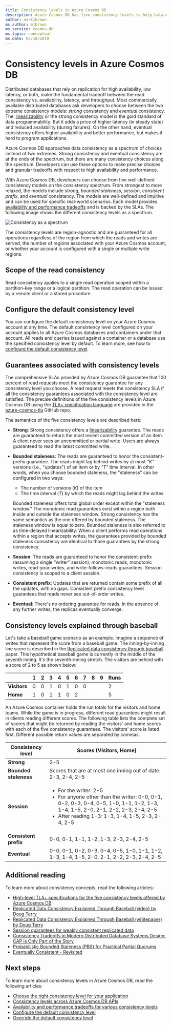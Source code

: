 ```yaml
---
title: Consistency levels in Azure Cosmos DB
description: Azure Cosmos DB has five consistency levels to help balance eventual consistency, availability, and latency trade-offs.
author: markjbrown
ms.author: mjbrown
ms.service: cosmos-db
ms.topic: conceptual
ms.date: 03/18/2019
---
```

# Consistency levels in Azure Cosmos DB

Distributed databases that rely on replication for high availability, low latency, or both, make the fundamental tradeoff between the read consistency vs. availability, latency, and throughput. Most commercially available distributed databases ask developers to choose between the two extreme consistency models: *strong* consistency and *eventual* consistency. The  [linearizability](https://cs.brown.edu/~mph/HerlihyW90/p463-herlihy.pdf) or the strong consistency model is the gold standard of data programmability. But it adds a price of higher latency (in steady state) and reduced availability (during failures). On the other hand, eventual consistency offers higher availability and better performance, but makes it hard to program applications. 

Azure Cosmos DB approaches data consistency as a spectrum of choices instead of two extremes. Strong consistency and eventual consistency are at the ends of the spectrum, but there are many consistency choices along the spectrum. Developers can use these options to make precise choices and granular tradeoffs with respect to high availability and performance. 

With Azure Cosmos DB, developers can choose from five well-defined consistency models on the consistency spectrum. From strongest to more relaxed, the models include *strong*, *bounded staleness*, *session*, *consistent prefix*, and *eventual* consistency. The models are well-defined and intuitive and can be used for specific real-world scenarios. Each model provides [availability and performance tradeoffs](consistency-levels-tradeoffs.md) and is backed by the SLAs. The following image shows the different consistency levels as a spectrum.

![Consistency as a spectrum](./media/consistency-levels/five-consistency-levels.png)

The consistency levels are region-agnostic and are guaranteed for all operations regardless of the region from which the reads and writes are served, the number of regions associated with your Azure Cosmos account, or whether your account is configured with a single or multiple write regions.

## Scope of the read consistency

Read consistency applies to a single read operation scoped within a partition-key range or a logical partition. The read operation can be issued by a remote client or a stored procedure.

## Configure the default consistency level

You can configure the default consistency level on your Azure Cosmos account at any time. The default consistency level configured on your account applies to all Azure Cosmos databases and containers under that account. All reads and queries issued against a container or a database use the specified consistency level by default. To learn more, see how to [configure the default consistency level](how-to-manage-consistency.md#configure-the-default-consistency-level).

## Guarantees associated with consistency levels

The comprehensive SLAs provided by Azure Cosmos DB guarantee that 100 percent of read requests meet the consistency guarantee for any consistency level you choose. A read request meets the consistency SLA if all the consistency guarantees associated with the consistency level are satisfied. The precise definitions of the five consistency levels in Azure Cosmos DB using the [TLA+ specification language](https://lamport.azurewebsites.net/tla/tla.html) are provided in the [azure-cosmos-tla](https://github.com/Azure/azure-cosmos-tla) GitHub repo. 

The semantics of the five consistency levels are described here:

- **Strong**: Strong consistency offers a [linearizability](https://aphyr.com/posts/313-strong-consistency-models) guarantee. The reads are guaranteed to return the most recent committed version of an item. A client never sees an uncommitted or partial write. Users are always guaranteed to read the latest committed write.

- **Bounded staleness**: The reads are guaranteed to honor the consistent-prefix guarantee. The reads might lag behind writes by at most *"K"* versions (i.e., "updates") of an item or by *"T"* time interval. In other words, when you choose bounded staleness, the "staleness" can be configured in two ways: 

  * The number of versions (*K*) of the item
  * The time interval (*T*) by which the reads might lag behind the writes 

  Bounded staleness offers total global order except within the "staleness window." The monotonic read guarantees exist within a region both inside and outside the staleness window. Strong consistency has the same semantics as the one offered by bounded staleness. The staleness window is equal to zero. Bounded staleness is also referred to as time-delayed linearizability. When a client performs read operations within a region that accepts writes, the guarantees provided by bounded staleness consistency are identical to those guarantees by the strong consistency.

- **Session**: The reads are guaranteed to honor the consistent-prefix (assuming a single “writer” session), monotonic reads, monotonic writes, read-your-writes, and write-follows-reads guarantees. Session consistency is scoped to a client session.

- **Consistent prefix**: Updates that are returned contain some prefix of all the updates, with no gaps. Consistent prefix consistency level guarantees that reads never see out-of-order writes.

- **Eventual**: There's no ordering guarantee for reads. In the absence of any further writes, the replicas eventually converge.

## Consistency levels explained through baseball

Let's take a baseball game scenario as an example. Imagine a sequence of writes that represent the score from a baseball game. The inning-by-inning line score is described in the [Replicated data consistency through baseball](https://www.microsoft.com/en-us/research/wp-content/uploads/2011/10/ConsistencyAndBaseballReport.pdf) paper. This hypothetical baseball game is currently in the middle of the seventh inning. It's the seventh-inning stretch. The visitors are behind with a score of 2 to 5 as shown below:

| | **1** | **2** | **3** | **4** | **5** | **6** | **7** | **8** | **9** | **Runs** |
| - | - | - | - | - | - | - | - | - | - | - |
| **Visitors** | 0 | 0 | 1 | 0 | 1 | 0 | 0 |  |  | 2 |
| **Home** | 1 | 0 | 1 | 1 | 0 | 2 |  |  |  | 5 |

An Azure Cosmos container holds the run totals for the visitors and home teams. While the game is in progress, different read guarantees might result in clients reading different scores. The following table lists the complete set of scores that might be returned by reading the visitors' and home scores with each of the five consistency guarantees. The visitors' score is listed first. Different possible return values are separated by commas.

| **Consistency level** | **Scores (Visitors, Home)** |
| - | - |
| **Strong** | 2-5 |
| **Bounded staleness** | Scores that are at most one inning out of date: 2-3, 2-4, 2-5 |
| **Session** | <ul><li>For the writer: 2-5</li><li> For anyone other than the writer: 0-0, 0-1, 0-2, 0-3, 0-4, 0-5, 1-0, 1-1, 1-2, 1-3, 1-4, 1-5, 2-0, 2-1, 2-2, 2-3, 2-4, 2-5</li><li>After reading 1-3: 1-3, 1-4, 1-5, 2-3, 2-4, 2-5</li> |
| **Consistent prefix** | 0-0, 0-1, 1-1, 1-2, 1-3, 2-3, 2-4, 2-5 |
| **Eventual** | 0-0, 0-1, 0-2, 0-3, 0-4, 0-5, 1-0, 1-1, 1-2, 1-3, 1-4, 1-5, 2-0, 2-1, 2-2, 2-3, 2-4, 2-5 |

## Additional reading

To learn more about consistency concepts, read the following articles:

- [High-level TLA+ specifications for the five consistency levels offered by Azure Cosmos DB](https://github.com/Azure/azure-cosmos-tla)
- [Replicated Data Consistency Explained Through Baseball (video) by Doug Terry](https://www.youtube.com/watch?v=gluIh8zd26I)
- [Replicated Data Consistency Explained Through Baseball (whitepaper) by Doug Terry](https://www.microsoft.com/en-us/research/publication/replicated-data-consistency-explained-through-baseball/?from=http%3A%2F%2Fresearch.microsoft.com%2Fpubs%2F157411%2Fconsistencyandbaseballreport.pdf)
- [Session guarantees for weakly consistent replicated data](https://dl.acm.org/citation.cfm?id=383631)
- [Consistency Tradeoffs in Modern Distributed Database Systems Design: CAP is Only Part of the Story](https://www.computer.org/csdl/magazine/co/2012/02/mco2012020037/13rRUxjyX7k)
- [Probabilistic Bounded Staleness (PBS) for Practical Partial Quorums](https://vldb.org/pvldb/vol5/p776_peterbailis_vldb2012.pdf)
- [Eventually Consistent - Revisited](https://www.allthingsdistributed.com/2008/12/eventually_consistent.html)

## Next steps

To learn more about consistency levels in Azure Cosmos DB, read the following articles:

* [Choose the right consistency level for your application](consistency-levels-choosing.md)
* [Consistency levels across Azure Cosmos DB APIs](consistency-levels-across-apis.md)
* [Availability and performance tradeoffs for various consistency levels](consistency-levels-tradeoffs.md)
* [Configure the default consistency level](how-to-manage-consistency.md#configure-the-default-consistency-level)
* [Override the default consistency level](how-to-manage-consistency.md#override-the-default-consistency-level)

